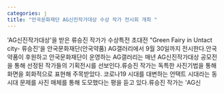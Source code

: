 ```yaml
---
categories: j
title: "안국문화재단 AG신진작가대상 수상 작가 전시회 개최 "
---
```

&#39;AG신진작가대상&#39;을 받은 류승진 작가가 수상특전 초대전 "Green Fairy in Untact city- 류승진&#39;을 안국문화재단(안국약품) AG갤러리에서 9월 30일까지 전시한다.안국약품이 후원하고 안국문화재단이 운영하는 AG갤러리는 매년 AG신진작가대상 공모전을 통해 선정된 작가들의 기획전시를 선보인다.류승진 작가는 독특한 사진기법을 통해 화면을 회화적으로 표현해 주목받았다. 코로나19 시대를 대변하는 언택트 시대라는 동시대 문제를 사진 매체를 통해 도모했다는 평을 듣고 있다.류승진 작가는 &#39;AG신